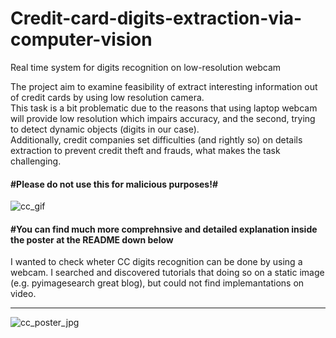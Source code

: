 # Credit-card-digits-extraction-via-computer-vision
Real time system for digits recognition on low-resolution webcam

The project aim to examine feasibility of extract interesting information out of credit cards by using low resolution camera.<br>
This task is a bit problematic due to the reasons that using laptop webcam will provide low resolution which impairs accuracy, and the second, trying to detect dynamic objects (digits in our case).<br/>
Additionally, credit companies set difficulties (and rightly so) on details extraction to prevent credit theft and frauds, what makes the task challenging.<br/>

#### #Please do not use this for malicious purposes!#
![cc_gif](https://user-images.githubusercontent.com/44063183/71322138-ce392000-24cc-11ea-9ee7-c4a627405fe9.gif)<br>
#### #You can find much more comprehnsive and detailed explanation inside the poster at the README down below

I wanted to check wheter CC digits recognition can be done by using a webcam. I searched and discovered tutorials that doing so on a static image (e.g. pyimagesearch great blog), but could not find implemantations on video.
_________________________________________________________________________________________________


![cc_poster_jpg](https://user-images.githubusercontent.com/44063183/71322660-e6ac3900-24d2-11ea-855c-ab9363d85010.jpg)
